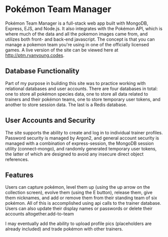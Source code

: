 # Pokémon Team Manager

Pokémon Team Manager is a full-stack web app built with MongoDB, Express, EJS, and Node.js. It also integrates with the Pokémon API, which is where much of the data and all the pokemon images came from, and utilizes both front- and back-end javascript. The concept is that you can manage a pokemon team you're using in one of the officially licensed games. A live version of the site can be viewed here at http://ptm.ryanyoung.codes.

## Database Functionality

Part of my purpose in building this site was to practice working with relational databases and user accounts. There are four databases in total: one to store all pokémon species data, one to store all data related to trainers and their pokémon teams, one to store temporary user tokens, and another to store session data. The last is a Redis database.

## User Accounts and Security

The site supports the ability to create and log in to individual trainer profiles. Password security is managed by Argon2, and general account security is managed with a combination of express-session, the MongoDB session utility (connect-mongo), and randomly generated temporary user tokens, the latter of which are designed to avoid any insecure direct object references.

## Features

Users can capture pokémon, level them up (using the up arrow on the collection screen), evolve them (using the E button), release them, give them nicknames, and add or remove them from their standing team of six pokémon. All of this is accomplished using api calls to the trainer database. Users can also update their display names or passwords or delete their accounts altogether.add-to-team

I may eventually add the ability to upload profile pics (placeholders are already included) and trade pokémon with other trainers.
